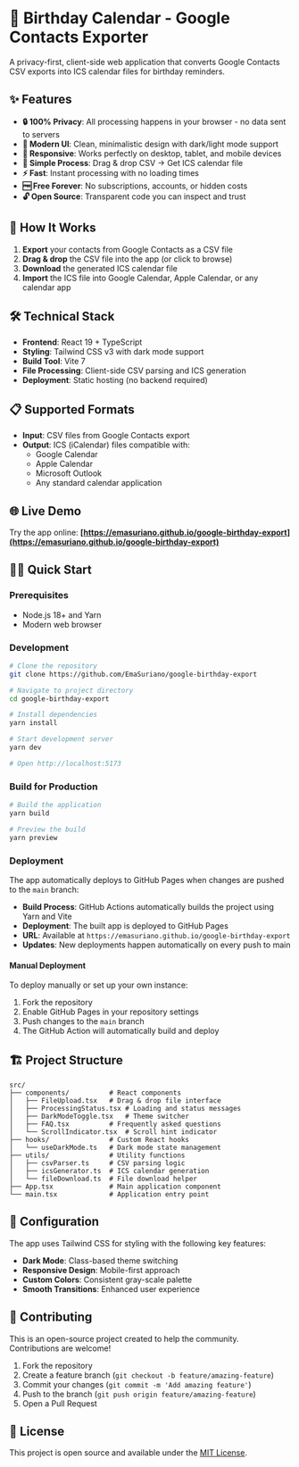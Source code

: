 # 🎂 Birthday Calendar - Google Contacts Exporter

A privacy-first, client-side web application that converts Google Contacts CSV exports into ICS calendar files for birthday reminders.

## ✨ Features

- **🔒 100% Privacy**: All processing happens in your browser - no data sent to servers
- **🎨 Modern UI**: Clean, minimalistic design with dark/light mode support
- **📱 Responsive**: Works perfectly on desktop, tablet, and mobile devices
- **🎯 Simple Process**: Drag & drop CSV → Get ICS calendar file
- **⚡ Fast**: Instant processing with no loading times
- **🆓 Free Forever**: No subscriptions, accounts, or hidden costs
- **🔓 Open Source**: Transparent code you can inspect and trust

## 🚀 How It Works

1. **Export** your contacts from Google Contacts as a CSV file
2. **Drag & drop** the CSV file into the app (or click to browse)
3. **Download** the generated ICS calendar file
4. **Import** the ICS file into Google Calendar, Apple Calendar, or any calendar app

## 🛠️ Technical Stack

- **Frontend**: React 19 + TypeScript
- **Styling**: Tailwind CSS v3 with dark mode support
- **Build Tool**: Vite 7
- **File Processing**: Client-side CSV parsing and ICS generation
- **Deployment**: Static hosting (no backend required)

## 📋 Supported Formats

- **Input**: CSV files from Google Contacts export
- **Output**: ICS (iCalendar) files compatible with:
  - Google Calendar
  - Apple Calendar
  - Microsoft Outlook
  - Any standard calendar application

## 🌐 Live Demo

Try the app online: **[https://emasuriano.github.io/google-birthday-export](https://emasuriano.github.io/google-birthday-export)**

## 🏃‍♂️ Quick Start

### Prerequisites

- Node.js 18+ and Yarn
- Modern web browser

### Development

```bash
# Clone the repository
git clone https://github.com/EmaSuriano/google-birthday-export

# Navigate to project directory
cd google-birthday-export

# Install dependencies
yarn install

# Start development server
yarn dev

# Open http://localhost:5173
```

### Build for Production

```bash
# Build the application
yarn build

# Preview the build
yarn preview
```

### Deployment

The app automatically deploys to GitHub Pages when changes are pushed to the `main` branch:

- **Build Process**: GitHub Actions automatically builds the project using Yarn and Vite
- **Deployment**: The built app is deployed to GitHub Pages
- **URL**: Available at `https://emasuriano.github.io/google-birthday-export`
- **Updates**: New deployments happen automatically on every push to main

#### Manual Deployment

To deploy manually or set up your own instance:

1. Fork the repository
2. Enable GitHub Pages in your repository settings
3. Push changes to the `main` branch
4. The GitHub Action will automatically build and deploy

## 🏗️ Project Structure

```
src/
├── components/          # React components
│   ├── FileUpload.tsx   # Drag & drop file interface
│   ├── ProcessingStatus.tsx # Loading and status messages
│   ├── DarkModeToggle.tsx   # Theme switcher
│   ├── FAQ.tsx          # Frequently asked questions
│   └── ScrollIndicator.tsx  # Scroll hint indicator
├── hooks/               # Custom React hooks
│   └── useDarkMode.ts   # Dark mode state management
├── utils/               # Utility functions
│   ├── csvParser.ts     # CSV parsing logic
│   ├── icsGenerator.ts  # ICS calendar generation
│   └── fileDownload.ts  # File download helper
├── App.tsx              # Main application component
└── main.tsx             # Application entry point
```

## 🔧 Configuration

The app uses Tailwind CSS for styling with the following key features:

- **Dark Mode**: Class-based theme switching
- **Responsive Design**: Mobile-first approach
- **Custom Colors**: Consistent gray-scale palette
- **Smooth Transitions**: Enhanced user experience

## 🤝 Contributing

This is an open-source project created to help the community. Contributions are welcome!

1. Fork the repository
2. Create a feature branch (`git checkout -b feature/amazing-feature`)
3. Commit your changes (`git commit -m 'Add amazing feature'`)
4. Push to the branch (`git push origin feature/amazing-feature`)
5. Open a Pull Request

## 📝 License

This project is open source and available under the [MIT License](LICENSE).
